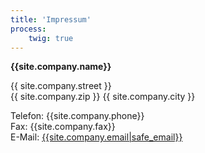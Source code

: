 ```yaml
---
title: 'Impressum'
process:
    twig: true
---
```


**{{site.company.name}}**
<p>
{{ site.company.street }}
<br>
{{ site.company.zip }} {{ site.company.city }}
</p> 
 

Telefon: {{site.company.phone}}  
Fax:	{{site.company.fax}}  
E-Mail:	<a href="mailto:{{site.company.email|safe_email}}" title="E-Mail an {{site.company.name}} schreiben">{{site.company.email|safe_email}}</a>
